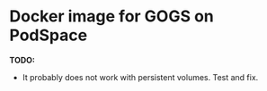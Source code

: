 # Docker image for GOGS on PodSpace

**TODO:**
* It probably does not work with persistent volumes. Test and fix.

